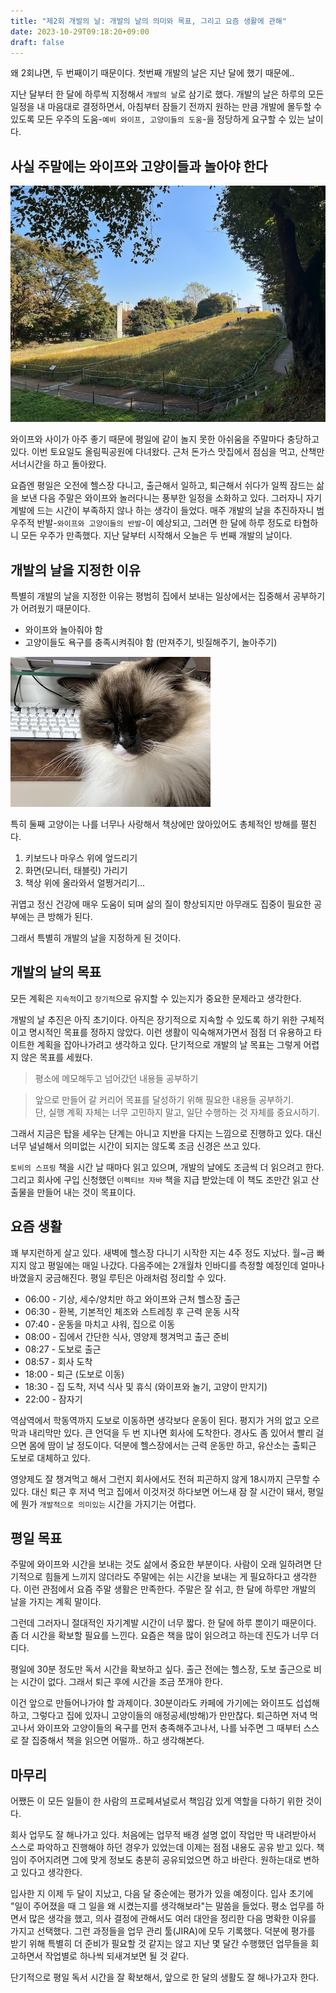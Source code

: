 ```yaml
---
title: "제2회 개발의 날: 개발의 날의 의미와 목표, 그리고 요즘 생활에 관해"
date: 2023-10-29T09:18:20+09:00
draft: false
---
```


왜 2회냐면, 두 번째이기 때문이다. 첫번째 개발의 날은 지난 달에 했기 때문에..

지난 달부터 한 달에 하루씩 지정해서 `개발의 날`로 삼기로 했다. 개발의 날은 하루의 모든 일정을 내 마음대로 결정하면서, 아침부터 잠들기 전까지 원하는 만큼 개발에 몰두할 수 있도록 모든 우주의 도움-`예비 와이프, 고양이들의 도움`-을 정당하게 요구할 수 있는 날이다.

## 사실 주말에는 와이프와 고양이들과 놀아야 한다

![올림픽 공원 들꽃마루](olympic_park.jpeg)

와이프와 사이가 아주 좋기 때문에 평일에 같이 놀지 못한 아쉬움을 주말마다 충당하고 있다. 이번 토요일도 올림픽공원에 다녀왔다. 근처 돈가스 맛집에서 점심을 먹고, 산책만 서너시간을 하고 돌아왔다.

요즘엔 평일은 오전에 헬스장 다니고, 출근해서 일하고, 퇴근해서 쉬다가 일찍 잠드는 삶을 보낸 다음 주말은 와이프와 놀러다니는 풍부한 일정을 소화하고 있다. 그러자니 자기계발에 드는 시간이 부족하지 않나 하는 생각이 들었다. 매주 개발의 날을 추진하자니 범우주적 반발-`와이프와 고양이들의 반발`-이 예상되고, 그러면 한 달에 하루 정도로 타협하니 모든 우주가 만족했다. 지난 달부터 시작해서 오늘은 두 번째 개발의 날이다.

## 개발의 날을 지정한 이유

특별히 개발의 날을 지정한 이유는 평범히 집에서 보내는 일상에서는 집중해서 공부하기가 어려웠기 때문이다.

- 와이프와 놀아줘야 함
- 고양이들도 욕구를 충족시켜줘야 함 (만져주기, 빗질해주기, 놀아주기)

![개발을 방해하는 고양이](moeng.jpg)

특히 둘째 고양이는 나를 너무나 사랑해서 책상에만 앉아있어도 총체적인 방해를 펼친다.

1. 키보드나 마우스 위에 엎드리기
2. 화면(모니터, 태블릿) 가리기
3. 책상 위에 올라와서 얼쩡거리기...

귀엽고 정신 건강에 매우 도움이 되며 삶의 질이 향상되지만 아무래도 집중이 필요한 공부에는 큰 방해가 된다.

그래서 특별히 개발의 날을 지정하게 된 것이다.

## 개발의 날의 목표

모든 계획은 `지속적`이고 `장기적`으로 유지할 수 있는지가 중요한 문제라고 생각한다.

개발의 날 추진은 아직 초기이다. 아직은 장기적으로 지속할 수 있도록 하기 위한 구체적이고 명시적인 목표를 정하지 않았다. 이런 생활이 익숙해져가면서 점점 더 유용하고 타이트한 계획을 잡아나가려고 생각하고 있다. 단기적으로 개발의 날 목표는 그렇게 어렵지 않은 목표를 세웠다.

> 평소에 메모해두고 넘어갔던 내용들 공부하기

> 앞으로 만들어 갈 커리어 목표를 달성하기 위해 필요한 내용들 공부하기.  
> 단, 실행 계획 자체는 너무 고민하지 말고, 일단 수행하는 것 자체를 중요시하기.

그래서 지금은 탑을 세우는 단계는 아니고 지반을 다지는 느낌으로 진행하고 있다. 대신 너무 널널해서 의미없는 시간이 되지는 않도록 조금 신경은 쓰고 있다.

`토비의 스프링` 책을 시간 날 때마다 읽고 있으며, 개발의 날에도 조금씩 더 읽으려고 한다. 그리고 회사에 구입 신청했던 `이펙티브 자바` 책을 지급 받았는데 이 책도 조만간 읽고 산출물을 만들어 내는 것이 목표이다.

## 요즘 생활

꽤 부지런하게 살고 있다. 새벽에 헬스장 다니기 시작한 지는 4주 정도 지났다. 월~금 빠지지 않고 평일에는 매일 나갔다. 다음주에는 2개월차 인바디를 측정할 예정인데 얼마나 바꼈을지 궁금해진다. 평일 루틴은 아래처럼 정리할 수 있다.

- 06:00 - 기상, 세수/양치만 하고 와이프와 근처 헬스장 출근
- 06:30 - 환복, 기본적인 체조와 스트레칭 후 근력 운동 시작
- 07:40 - 운동을 마치고 샤워, 집으로 이동
- 08:00 - 집에서 간단한 식사, 영양제 챙겨먹고 출근 준비
- 08:27 - 도보로 출근
- 08:57 - 회사 도착
- 18:00 - 퇴근 (도보로 이동)
- 18:30 - 집 도착, 저녁 식사 및 휴식 (와이프와 놀기, 고양이 만지기)
- 22:00 - 잠자기

역삼역에서 학동역까지 도보로 이동하면 생각보다 운동이 된다. 평지가 거의 없고 오르막과 내리막만 있다. 큰 언덕을 두 번 지나면 회사에 도착한다. 경사도 좀 있어서 빨리 걸으면 몸에 땀이 날 정도이다. 덕분에 헬스장에서는 근력 운동만 하고, 유산소는 출퇴근 도보로 대체하고 있다.

영양제도 잘 챙겨먹고 해서 그런지 회사에서도 전혀 피곤하지 않게 18시까지 근무할 수 있다. 대신 퇴근 후 저녁 먹고 집에서 이것저것 하다보면 어느새 잠 잘 시간이 돼서, 평일에 뭔가 `개발적으로 의미있는` 시간을 가지기는 어렵다.

## 평일 목표

주말에 와이프와 시간을 보내는 것도 삶에서 중요한 부분이다. 사람이 오래 일하려면 단기적으로 힘들게 느끼지 않더라도 주말에는 쉬는 시간을 보내는 게 필요하다고 생각한다. 이런 관점에서 요즘 주말 생활은 만족한다. 주말은 잘 쉬고, 한 달에 하루만 개발의 날을 가지는 계획 말이다.

그런데 그러자니 절대적인 자기계발 시간이 너무 짧다. 한 달에 하루 뿐이기 때문이다. 좀 더 시간을 확보할 필요를 느낀다. 요즘은 책을 많이 읽으려고 하는데 진도가 너무 더디다.

평일에 30분 정도만 독서 시간을 확보하고 싶다. 출근 전에는 헬스장, 도보 출근으로 비는 시간이 없다. 그래서 퇴근 후에 시간을 조금 쪼개야 한다.

이건 앞으로 만들어나가야 할 과제이다. 30분이라도 카페에 가기에는 와이프도 섭섭해하고, 그렇다고 집에 있자니 고양이들의 애정공세(방해)가 만만찮다. 퇴근하면 저녁 먹고나서 와이프와 고양이들의 욕구를 먼저 충족해주고나서, 나를 놔주면 그 때부터 스스로 잘 집중해서 책을 읽으면 어떨까.. 하고 생각해본다.

## 마무리

어쨌든 이 모든 일들이 한 사람의 프로페셔널로서 책임감 있게 역할을 다하기 위한 것이다.

회사 업무도 잘 해나가고 있다. 처음에는 업무적 배경 설명 없이 작업만 딱 내려받아서 스스로 파악하고 진행해야 하던 경우가 있었는데 이제는 점점 내용도 공유 받고 있다. 책임이 주어지려면 그에 맞게 정보도 충분히 공유되었으면 하고 바란다. 원하는대로 변하고 있다고 생각한다.

입사한 지 이제 두 달이 지났고, 다음 달 중순에는 평가가 있을 예정이다. 입사 초기에 "일이 주어졌을 때 그 일을 왜 시켰는지를 생각해보라"는 말씀을 들었다. 평소 업무를 하면서 많은 생각을 했고, 의사 결정에 관해서도 여러 대안을 정리한 다음 명확한 이유를 가지고 선택했다. 그런 과정들을 업무 관리 툴(JIRA)에 모두 기록했다. 덕분에 평가를 받기 위해 특별히 더 준비가 필요할 것 같지는 않고 지난 몇 달간 수행했던 업무들을 회고하면서 작업별로 하나씩 되새겨보면 될 것 같다.

단기적으로 평일 독서 시간을 잘 확보해서, 앞으로 한 달의 생활도 잘 해나가고자 한다.
